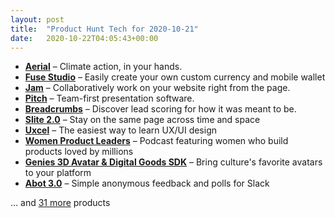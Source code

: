 ```yaml
---
layout: post
title:  "Product Hunt Tech for 2020-10-21"
date:   2020-10-22T04:05:43+00:00
---
```


* **[Aerial](https://www.producthunt.com/posts/aerial-4?utm_campaign=producthunt-api&utm_medium=api-v2&utm_source=Application%3A+Daily+Digest+RSS+v2+%28ID%3A+29748%29)** – Climate action, in your hands.
* **[Fuse Studio](https://www.producthunt.com/posts/fuse-studio-3?utm_campaign=producthunt-api&utm_medium=api-v2&utm_source=Application%3A+Daily+Digest+RSS+v2+%28ID%3A+29748%29)** – Easily create your own custom currency and mobile wallet
* **[Jam](https://www.producthunt.com/posts/jam-e4dad973-04f2-4716-8fc5-07b7f8059991?utm_campaign=producthunt-api&utm_medium=api-v2&utm_source=Application%3A+Daily+Digest+RSS+v2+%28ID%3A+29748%29)** – Collaboratively work on your website right from the page.
* **[Pitch](https://www.producthunt.com/posts/pitch-8?utm_campaign=producthunt-api&utm_medium=api-v2&utm_source=Application%3A+Daily+Digest+RSS+v2+%28ID%3A+29748%29)** – Team-first presentation software.
* **[Breadcrumbs](https://www.producthunt.com/posts/breadcrumbs-1?utm_campaign=producthunt-api&utm_medium=api-v2&utm_source=Application%3A+Daily+Digest+RSS+v2+%28ID%3A+29748%29)** – Discover lead scoring for how it was meant to be.
* **[Slite 2.0](https://www.producthunt.com/posts/slite-2-0?utm_campaign=producthunt-api&utm_medium=api-v2&utm_source=Application%3A+Daily+Digest+RSS+v2+%28ID%3A+29748%29)** – Stay on the same page across time and space
* **[Uxcel](https://www.producthunt.com/posts/uxcel?utm_campaign=producthunt-api&utm_medium=api-v2&utm_source=Application%3A+Daily+Digest+RSS+v2+%28ID%3A+29748%29)** – The easiest way to learn UX/UI design
* **[Women Product Leaders](https://www.producthunt.com/posts/women-product-leaders?utm_campaign=producthunt-api&utm_medium=api-v2&utm_source=Application%3A+Daily+Digest+RSS+v2+%28ID%3A+29748%29)** – Podcast featuring women who build products loved by millions
* **[Genies 3D Avatar & Digital Goods SDK](https://www.producthunt.com/posts/genies-3d-avatar-digital-goods-sdk?utm_campaign=producthunt-api&utm_medium=api-v2&utm_source=Application%3A+Daily+Digest+RSS+v2+%28ID%3A+29748%29)** – Bring culture's favorite avatars to your platform
* **[Abot 3.0](https://www.producthunt.com/posts/abot-3-0?utm_campaign=producthunt-api&utm_medium=api-v2&utm_source=Application%3A+Daily+Digest+RSS+v2+%28ID%3A+29748%29)** – Simple anonymous feedback and polls for Slack

… and [31 more](https://www.producthunt.com/tech) products